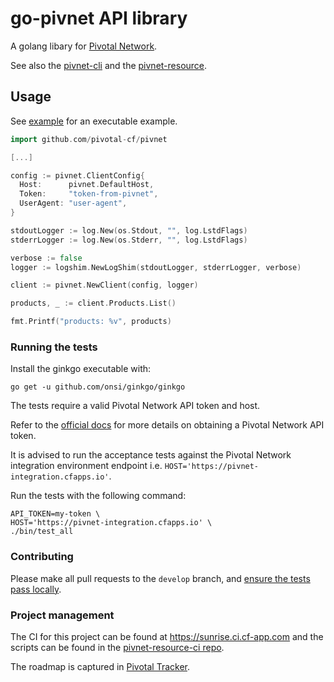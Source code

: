 # go-pivnet API library

A golang libary for [Pivotal Network](https://network.pivotal.io).

See also the [pivnet-cli](https://github.com/pivotal-cf/pivnet-cli)
and the [pivnet-resource](https://github.com/pivotal-cf/pivnet-resource).

## Usage

See [example](https://github.com/pivotal-cf/pivnet-cli/blob/master/example/main.go)
for an executable example.

```go
import github.com/pivotal-cf/pivnet

[...]

config := pivnet.ClientConfig{
  Host:      pivnet.DefaultHost,
  Token:     "token-from-pivnet",
  UserAgent: "user-agent",
}

stdoutLogger := log.New(os.Stdout, "", log.LstdFlags)
stderrLogger := log.New(os.Stderr, "", log.LstdFlags)

verbose := false
logger := logshim.NewLogShim(stdoutLogger, stderrLogger, verbose)

client := pivnet.NewClient(config, logger)

products, _ := client.Products.List()

fmt.Printf("products: %v", products)
```

### Running the tests

Install the ginkgo executable with:

```
go get -u github.com/onsi/ginkgo/ginkgo
```

The tests require a valid Pivotal Network API token and host.

Refer to the
[official docs](https://network.pivotal.io/docs/api#how-to-authenticate)
for more details on obtaining a Pivotal Network API token.

It is advised to run the acceptance tests against the Pivotal Network integration
environment endpoint i.e. `HOST='https://pivnet-integration.cfapps.io'`.

Run the tests with the following command:

```
API_TOKEN=my-token \
HOST='https://pivnet-integration.cfapps.io' \
./bin/test_all
```

### Contributing

Please make all pull requests to the `develop` branch, and
[ensure the tests pass locally](https://github.com/pivotal-cf/go-pivnet#running-the-tests).

### Project management

The CI for this project can be found at https://sunrise.ci.cf-app.com and the
scripts can be found in the
[pivnet-resource-ci repo](https://github.com/pivotal-cf/pivnet-resource-ci).

The roadmap is captured in [Pivotal Tracker](https://www.pivotaltracker.com/projects/1474244).
